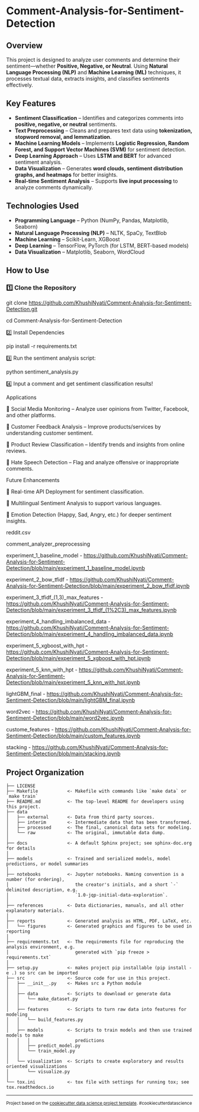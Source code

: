 Comment-Analysis-for-Sentiment-Detection
==============================

##  Overview  
This project is designed to analyze user comments and determine their sentiment—whether **Positive, Negative, or Neutral**. Using **Natural Language Processing (NLP)** and **Machine Learning (ML)** techniques, it processes textual data, extracts insights, and classifies sentiments effectively.  

##  Key Features  
- **Sentiment Classification** – Identifies and categorizes comments into **positive, negative, or neutral** sentiments.  
- **Text Preprocessing** – Cleans and prepares text data using **tokenization, stopword removal, and lemmatization**.  
- **Machine Learning Models** – Implements **Logistic Regression, Random Forest, and Support Vector Machines (SVM)** for sentiment detection.  
- **Deep Learning Approach** – Uses **LSTM and BERT** for advanced sentiment analysis.  
- **Data Visualization** – Generates **word clouds, sentiment distribution graphs, and heatmaps** for better insights.  
- **Real-time Sentiment Analysis** – Supports **live input processing** to analyze comments dynamically.  

##  Technologies Used  
- **Programming Language** – Python (NumPy, Pandas, Matplotlib, Seaborn)  
- **Natural Language Processing (NLP)** – NLTK, SpaCy, TextBlob  
- **Machine Learning** – Scikit-Learn, XGBoost  
- **Deep Learning** – TensorFlow, PyTorch (for LSTM, BERT-based models)  
- **Data Visualization** – Matplotlib, Seaborn, WordCloud  

##  How to Use  

### 1️⃣ Clone the Repository  
git clone https://github.com/KhushiNyati/Comment-Analysis-for-Sentiment-Detection.git

cd Comment-Analysis-for-Sentiment-Detection

2️⃣ Install Dependencies

pip install -r requirements.txt

3️⃣ Run the sentiment analysis script:

python sentiment_analysis.py

4️⃣ Input a comment and get sentiment classification results!

Applications

🔹 Social Media Monitoring – Analyze user opinions from Twitter, Facebook, and other platforms.

🔹 Customer Feedback Analysis – Improve products/services by understanding customer sentiment.

🔹 Product Review Classification – Identify trends and insights from online reviews.

🔹 Hate Speech Detection – Flag and analyze offensive or inappropriate comments.

Future Enhancements

🔹 Real-time API Deployment for sentiment classification.

🔹 Multilingual Sentiment Analysis to support various languages.

🔹 Emotion Detection (Happy, Sad, Angry, etc.) for deeper sentiment insights.

reddit.csv

comment_analyzer_preprocessing

experiment_1_baseline_model - https://github.com/KhushiNyati/Comment-Analysis-for-Sentiment-Detection/blob/main/experiment_1_baseline_model.ipynb

experiment_2_bow_tfidf - https://github.com/KhushiNyati/Comment-Analysis-for-Sentiment-Detection/blob/main/experiment_2_bow_tfidf.ipynb

experiment_3_tfidf_(1,3)_max_features - https://github.com/KhushiNyati/Comment-Analysis-for-Sentiment-Detection/blob/main/experiment_3_tfidf_(1%2C3)_max_features.ipynb

experiment_4_handling_imbalanced_data - https://github.com/KhushiNyati/Comment-Analysis-for-Sentiment-Detection/blob/main/experiment_4_handling_imbalanced_data.ipynb

experiment_5_xgboost_with_hpt - https://github.com/KhushiNyati/Comment-Analysis-for-Sentiment-Detection/blob/main/experiment_5_xgboost_with_hpt.ipynb

experiment_5_knn_with_hpt - https://github.com/KhushiNyati/Comment-Analysis-for-Sentiment-Detection/blob/main/experiment_5_knn_with_hpt.ipynb

lightGBM_final - https://github.com/KhushiNyati/Comment-Analysis-for-Sentiment-Detection/blob/main/lightGBM_final.ipynb

word2vec - https://github.com/KhushiNyati/Comment-Analysis-for-Sentiment-Detection/blob/main/word2vec.ipynb

custome_features - https://github.com/KhushiNyati/Comment-Analysis-for-Sentiment-Detection/blob/main/custom_features.ipynb

stacking - https://github.com/KhushiNyati/Comment-Analysis-for-Sentiment-Detection/blob/main/stacking.ipynb




Project Organization
------------

    ├── LICENSE
    ├── Makefile           <- Makefile with commands like `make data` or `make train`
    ├── README.md          <- The top-level README for developers using this project.
    ├── data
    │   ├── external       <- Data from third party sources.
    │   ├── interim        <- Intermediate data that has been transformed.
    │   ├── processed      <- The final, canonical data sets for modeling.
    │   └── raw            <- The original, immutable data dump.
    │
    ├── docs               <- A default Sphinx project; see sphinx-doc.org for details
    │
    ├── models             <- Trained and serialized models, model predictions, or model summaries
    │
    ├── notebooks          <- Jupyter notebooks. Naming convention is a number (for ordering),
    │                         the creator's initials, and a short `-` delimited description, e.g.
    │                         `1.0-jqp-initial-data-exploration`.
    │
    ├── references         <- Data dictionaries, manuals, and all other explanatory materials.
    │
    ├── reports            <- Generated analysis as HTML, PDF, LaTeX, etc.
    │   └── figures        <- Generated graphics and figures to be used in reporting
    │
    ├── requirements.txt   <- The requirements file for reproducing the analysis environment, e.g.
    │                         generated with `pip freeze > requirements.txt`
    │
    ├── setup.py           <- makes project pip installable (pip install -e .) so src can be imported
    ├── src                <- Source code for use in this project.
    │   ├── __init__.py    <- Makes src a Python module
    │   │
    │   ├── data           <- Scripts to download or generate data
    │   │   └── make_dataset.py
    │   │
    │   ├── features       <- Scripts to turn raw data into features for modeling
    │   │   └── build_features.py
    │   │
    │   ├── models         <- Scripts to train models and then use trained models to make
    │   │   │                 predictions
    │   │   ├── predict_model.py
    │   │   └── train_model.py
    │   │
    │   └── visualization  <- Scripts to create exploratory and results oriented visualizations
    │       └── visualize.py
    │
    └── tox.ini            <- tox file with settings for running tox; see tox.readthedocs.io


--------

<p><small>Project based on the <a target="_blank" href="https://drivendata.github.io/cookiecutter-data-science/">cookiecutter data science project template</a>. #cookiecutterdatascience</small></p>
